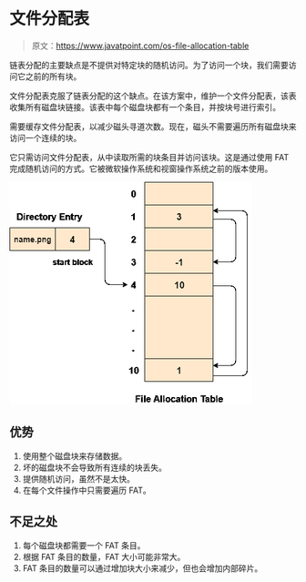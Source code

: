# 文件分配表

> 原文：<https://www.javatpoint.com/os-file-allocation-table>

链表分配的主要缺点是不提供对特定块的随机访问。为了访问一个块，我们需要访问它之前的所有块。

文件分配表克服了链表分配的这个缺点。在该方案中，维护一个文件分配表，该表收集所有磁盘块链接。该表中每个磁盘块都有一个条目，并按块号进行索引。

需要缓存文件分配表，以减少磁头寻道次数。现在，磁头不需要遍历所有磁盘块来访问一个连续的块。

它只需访问文件分配表，从中读取所需的块条目并访问该块。这是通过使用 FAT 完成随机访问的方式。它被微软操作系统和视窗操作系统之前的版本使用。

![os file allocation table](img/fa273ed7063d90babf28bb53077f1efc.png)

## 优势

1.  使用整个磁盘块来存储数据。
2.  坏的磁盘块不会导致所有连续的块丢失。
3.  提供随机访问，虽然不是太快。
4.  在每个文件操作中只需要遍历 FAT。

## 不足之处

1.  每个磁盘块都需要一个 FAT 条目。
2.  根据 FAT 条目的数量，FAT 大小可能非常大。
3.  FAT 条目的数量可以通过增加块大小来减少，但也会增加内部碎片。